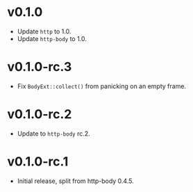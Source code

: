 # v0.1.0

- Update `http` to 1.0.
- Update `http-body` to 1.0.

# v0.1.0-rc.3

- Fix `BodyExt::collect()` from panicking on an empty frame.

# v0.1.0-rc.2

- Update to `http-body` rc.2.

# v0.1.0-rc.1

- Initial release, split from http-body 0.4.5.
